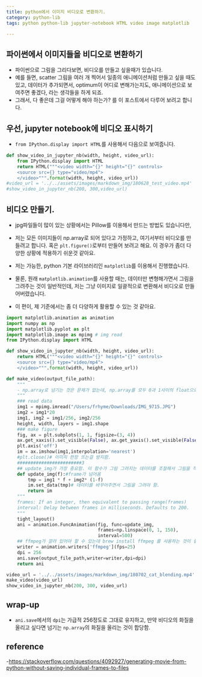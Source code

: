 ```yaml
---
title: python에서 이미지 비디오로 변환하기. 
category: python-lib
tags: python python-lib jupyter-notebook HTML video image matplotlib

---
```


## 파이썬에서 이미지들을 비디오로 변환하기 

- 파이썬으로 그림을 그리다보면, 비디오를 만들고 싶을때가 있습니다. 
- 예를 들면, scatter 그림을 여러 개 찍어서 일종의 애니메이션처럼 만들고 싶을 때도 있고, 데이터가 추가되면서, optimum이 어디로 변해가는지도, 애니메이션으로 보여주면 좋겠다, 라는 생각들을 하게 되죠.
- 그래서, 다 좋은데 그걸 어떻게 해야 하는가? 를 이 포스트에서 다루어 보려고 합니다. 

## 우선, jupyter notebook에 비디오 표시하기 

- `from IPython.display import HTML`를 사용해서 다음으로 보여줍니다. 

```python
def show_video_in_jupyter_nb(width, height, video_url):
    from IPython.display import HTML
    return HTML("""<video width="{}" height="{}" controls>
    <source src={} type="video/mp4">
    </video>""".format(width, height, video_url))
#video_url = '../../assets/images/markdown_img/180628_test_video.mp4'
#show_video_in_jupyter_nb(200, 300,video_url)
```

## 비디오 만들기. 

- jpg파일들이 많이 있는 상황에서는 Pillow를 이용해서 만드는 방법도 있습니다만, 
- 저는 모든 이미지들이 np.array로 되어 있다고 가정하고, 여기서부터 비디오를 만들려고 합니다. 혹은 `plt.figure()`로부터 만들어 보려고 해요. 이 경우가 좀더 다양한 상황에 적용하기 쉬운것 같아요. 
- 저는 가능한, python 기본 라이브러리인 `matplotlib`를 이용해서 진행했습니다.

- 물론, 원래 `matplotlib.animation`를 사용할 때는, 데이터만 변형해가면서 그림을 그려주는 것이 일반적인데, 저는 그냥 이미지로 일괄적으로 변환해서 비디오로 만들어버렸습니다. 
- 이 편이, 제 기준에서는 좀 더 다양하게 활용할 수 있는 것 같아요. 

```python
import matplotlib.animation as animation
import numpy as np
import matplotlib.pyplot as plt 
import matplotlib.image as mpimg # img read 
from IPython.display import HTML

def show_video_in_jupyter_nb(width, height, video_url):    
    return HTML("""<video width="{}" height="{}" controls>
    <source src={} type="video/mp4">
    </video>""".format(width, height, video_url))

def make_video(output_file_path):
    """
    - np.array로 넘기는 것은 문제가 없는데, np.array를 모두 0과 1사이의 float으로 변형해서 넘길 것 
    """
    ### read data 
    img1 = mpimg.imread("/Users/frhyme/Downloads/IMG_9715.JPG")
    img2 = img1*20
    img1, img2 = img1/256, img2/256
    height, width, layers = img1.shape
    ### make figure 
    fig, ax = plt.subplots(1, 1, figsize=(3, 4))
    ax.get_xaxis().set_visible(False), ax.get_yaxis().set_visible(False)
    plt.axis('off')
    im = ax.imshow(img1,interpolation='nearest')
    #plt.close()# 이미지 한장 뜨는걸 방지함. 
    ########################3
    ## update_img가 가장 중요함. 이 함수가 그림 그려지는 데이터를 조절해서 그림을 적당히 예쁘게 그려줌. 
    def update_img(f):#frame가 넘어옴
        tmp = img1 * f + img2* (1-f)
        im.set_data(tmp)# 데이터를 바꾸어주면서 그림을 그려야 함.
        return im
    """
    frames: If an integer, then equivalent to passing range(frames)
    interval: Delay between frames in milliseconds. Defaults to 200.
    """
    tight_layout()
    ani = animation.FuncAnimation(fig, func=update_img,
                                  frames=np.linspace(0, 1, 150),
                                  interval=500)
    ## ffmpeg가 깔려 있어야 할 수 있는데 brew install ffmpeg 를 사용하는 것이 좋음. 
    writer = animation.writers['ffmpeg'](fps=25)
    dpi = 256
    ani.save(output_file_path,writer=writer,dpi=dpi)
    return ani

video_url = '../../assets/images/markdown_img/180702_cat_blending.mp4'
make_video(video_url)
show_video_in_jupyter_nb(200, 300, video_url)
```

## wrap-up

- `ani.save`에서의 `dpi`는 가급적 256정도로 그대로 유지하고, 만약 비디오의 화질을 올리고 싶다면 넘기는 `np.array`의 화질을 올리는 것이 합당함. 

## reference

-<https://stackoverflow.com/questions/4092927/generating-movie-from-python-without-saving-individual-frames-to-files>
